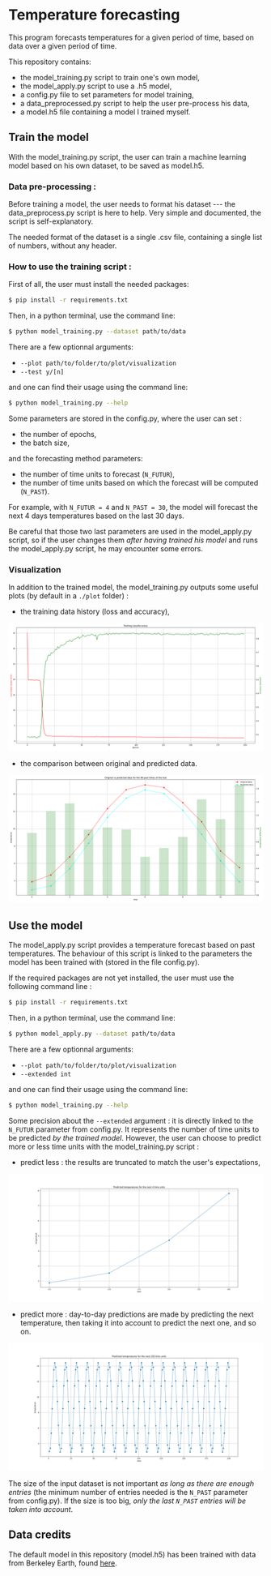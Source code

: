 # Temperature forecasting

This program forecasts temperatures for a given period of time, based on data over a given period of time.

This repository contains:
* the model_training.py script to train one's own model,
* the model_apply.py script to use a .h5 model,
* a config.py file to set parameters for model training,
* a data_preprocessed.py script to help the user pre-process his data,
* a model.h5 file containing a model I trained myself.

## Train the model

With the model_training.py script, the user can train a machine learning model based on his own dataset, to be saved as model.h5.

### Data pre-processing :
Before training a model, the user needs to format his dataset --- the data_preprocess.py script is here to help. Very simple and documented, the script is self-explanatory.

The needed format of the dataset is a single .csv file, containing a single list of numbers, without any header.

### How to use the training script :
First of all, the user must install the needed packages:
```sh
$ pip install -r requirements.txt   
```
Then, in a python terminal, use the command line:
```sh
$ python model_training.py --dataset path/to/data
```

There are a few optionnal arguments: 
* `--plot path/to/folder/to/plot/visualization`
* `--test y/[n]`

and one can find their usage using the command line:
```sh
$ python model_training.py --help
```
Some parameters are stored in the config.py, where the user can set :
* the number of epochs,
* the batch size,

and the forecasting method parameters:
* the number of time units to forecast (`N_FUTUR`),
* the number of time units based on which the forecast will be computed (`N_PAST`).

For example, with `N_FUTUR = 4` and `N_PAST = 30`, the model will forecast the next 4 days temperatures based on the last 30 days.

Be careful that those two last parameters are used in the model_apply.py script, so if the user changes them *after having trained his model* and runs the model_apply.py script, he may encounter some errors. 

### Visualization

In addition to the trained model, the model_training.py outputs some useful plots (by default in a `./plot` folder) :
* the training data history (loss and accuracy),

![output loss-accuracy](https://raw.githubusercontent.com/artperrin/simple-temperature-forecasting/master/readme_figures/ex_model_stat.png)

* the comparison between original and predicted data.

![output test plot](https://raw.githubusercontent.com/artperrin/simple-temperature-forecasting/master/readme_figures/ex_test_plot.png)


## Use the model

The model_apply.py script provides a temperature forecast based on past temperatures. The behaviour of this script is linked to the parameters the model has been trained with (stored in the file config.py).

If the required packages are not yet installed, the user must use the following command line :
```sh
$ pip install -r requirements.txt   
```
Then, in a python terminal, use the command line:
```sh
$ python model_apply.py --dataset path/to/data
```
There are a few optionnal arguments: 
* `--plot path/to/folder/to/plot/visualization`
* `--extended int`

and one can find their usage using the command line:
```sh
$ python model_training.py --help
```

Some precision about the `--extended` argument : it is directly linked to the `N_FUTUR` parameter from config.py. It represents the number of time units to be predicted *by the trained model*. However, the user can choose to predict more or less time units with the model_training.py script :
* predict less : the results are truncated to match the user's expectations,

![output less predicted](https://raw.githubusercontent.com/artperrin/simple-temperature-forecasting/master/readme_figures/example_less.png)

* predict more : day-to-day predictions are made by predicting the next temperature, then taking it into account to predict the next one, and so on.

![output less predicted](https://raw.githubusercontent.com/artperrin/simple-temperature-forecasting/master/readme_figures/example_more.png)

The size of the input dataset is not important *as long as there are enough entries* (the minimum number of entries needed is the `N_PAST` parameter from config.py). If the size is too big, *only the last `N_PAST` entries will be taken into account*.

## Data credits

The default model in this repository (model.h5) has been trained with data from Berkeley Earth, found [here](https://www.kaggle.com/berkeleyearth/climate-change-earth-surface-temperature-data).